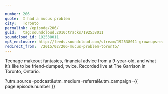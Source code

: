```yaml
---

number: 206
quote:  I had a mucus problem
city:   Toronto
permalink: /episode/206/
guid:   tag:soundcloud,2010:tracks/192538011
soundcloud_id: 192538011
mp3_enclosure: http://feeds.soundcloud.com/stream/192538011-grownupsreadthingstheywroteaskids-s2e06.mp3
redirect_from:  /2015/02/206-mucus-problem-toronto/
---
```


Teenage makeout fantasies, financial advice from a 9-year-old, and what it’s like to be friend-dumped, twice. Recorded live at The Garrison in Toronto, Ontario.

?utm_source=podcast&utm_medium=referral&utm_campaign={{ page.episode.number }}